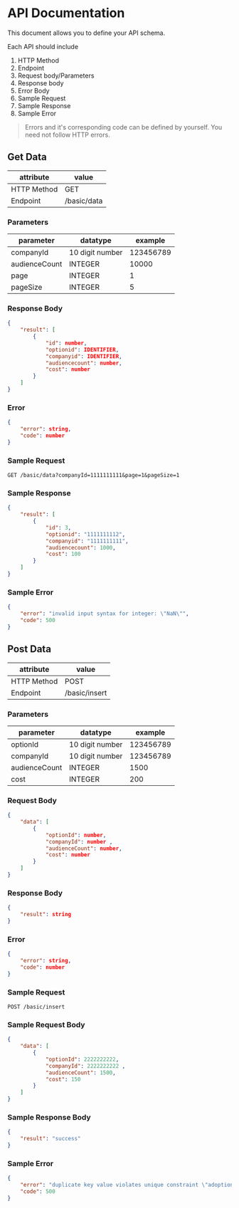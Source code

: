 # API Documentation

This document allows you to define your API schema.

Each API should include

1. HTTP Method
2. Endpoint
3. Request body/Parameters
4. Response body
5. Error Body
6. Sample Request
7. Sample Response
8. Sample Error

> Errors and it's corresponding code can be defined by yourself. You need not follow HTTP errors.

## Get Data

| attribute   | value       |
| ----------- | ----------- |
| HTTP Method | GET         |
| Endpoint    | /basic/data |

### Parameters

| parameter     | datatype        | example   |
| ------------- | --------------- | --------- |
| companyId     | 10 digit number | 123456789 |
| audienceCount |     INTEGER     |   10000   |
| page          |     INTEGER     |     1     |
| pageSize      |     INTEGER     |     5     |


### Response Body

```json
{ 
    "result": [
        {
            "id": number,
            "optionid": IDENTIFIER,
            "companyid": IDENTIFIER,
            "audiencecount": number,
            "cost": number
        }
    ]
}
```

### Error

```json
{
	"error": string,
	"code": number
}
```

### Sample Request

```http
GET /basic/data?companyId=1111111111&page=1&pageSize=1
```

### Sample Response

```json
{
    "result": [
        {
            "id": 3,
            "optionid": "1111111112",
            "companyid": "1111111111",
            "audiencecount": 1000,
            "cost": 100
        }
    ]
}
```

### Sample Error

```json
{
    "error": "invalid input syntax for integer: \"NaN\"",
    "code": 500
}
```


## Post Data

| attribute   | value       |
| ----------- | ----------- |
| HTTP Method | POST         |
| Endpoint    | /basic/insert |

### Parameters

| parameter     | datatype        | example   |
| ------------- | --------------- | --------- |
| optionId      | 10 digit number | 123456789 |
| companyId     | 10 digit number | 123456789 |
| audienceCount |     INTEGER     |   1500    |
| cost          |     INTEGER     |    200    |

### Request Body

```json
{
    "data": [
        {
            "optionId": number,
            "companyId": number ,
            "audienceCount": number,
            "cost": number
        }
    ]
}
```

### Response Body

```json
{
    "result": string
}
```

### Error

```json
{
	"error": string,
	"code": number
}
```

### Sample Request

```http
POST /basic/insert
```

### Sample Request Body

```json
{
    "data": [
        {
            "optionId": 2222222222,
            "companyId": 2222222222 ,
            "audienceCount": 1500,
            "cost": 150
        }
    ]
}
```

### Sample Response Body

```json
{
    "result": "success"
}
```

### Sample Error

```json
{
    "error": "duplicate key value violates unique constraint \"adoptions_optionid_key\"",
    "code": 500
}
```
